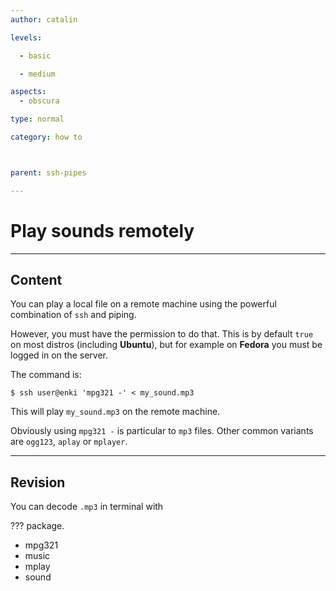 ```yaml
---
author: catalin

levels:

  - basic

  - medium

aspects:
  - obscura

type: normal

category: how to



parent: ssh-pipes

---
```


# Play sounds remotely

---
## Content

You can play a local file on a remote machine using the powerful combination of `ssh` and piping.

However, you must have the permission to do that. This is by default `true` on most distros (including **Ubuntu**), but for example on **Fedora** you must be logged in on the server.

The command is:
```
$ ssh user@enki 'mpg321 -' < my_sound.mp3
```

This will play `my_sound.mp3` on the remote machine. 

Obviously using `mpg321 -` is particular to `mp3` files. Other common variants are `ogg123`, `aplay` or `mplayer`.

---
## Revision

You can decode `.mp3` in terminal with

??? package.

* mpg321
* music
* mplay
* sound

 
